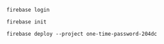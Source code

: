 ``` 
firebase login 

firebase init 

firebase deploy --project one-time-password-204dc 

```           